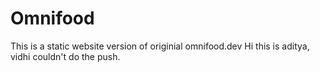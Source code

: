 # Omnifood

This is a static website version of originial omnifood.dev
Hi this is aditya, vidhi couldn't do the push.

